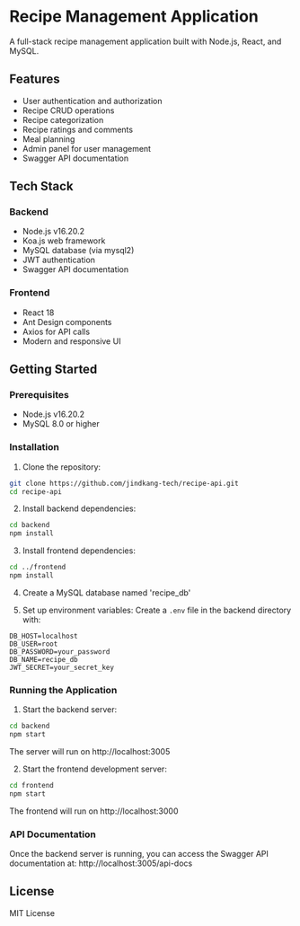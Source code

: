 # Recipe Management Application

A full-stack recipe management application built with Node.js, React, and MySQL.

## Features

- User authentication and authorization
- Recipe CRUD operations
- Recipe categorization
- Recipe ratings and comments
- Meal planning
- Admin panel for user management
- Swagger API documentation

## Tech Stack

### Backend
- Node.js v16.20.2
- Koa.js web framework
- MySQL database (via mysql2)
- JWT authentication
- Swagger API documentation

### Frontend
- React 18
- Ant Design components
- Axios for API calls
- Modern and responsive UI

## Getting Started

### Prerequisites
- Node.js v16.20.2
- MySQL 8.0 or higher

### Installation

1. Clone the repository:
```bash
git clone https://github.com/jindkang-tech/recipe-api.git
cd recipe-api
```

2. Install backend dependencies:
```bash
cd backend
npm install
```

3. Install frontend dependencies:
```bash
cd ../frontend
npm install
```

4. Create a MySQL database named 'recipe_db'

5. Set up environment variables:
Create a `.env` file in the backend directory with:
```
DB_HOST=localhost
DB_USER=root
DB_PASSWORD=your_password
DB_NAME=recipe_db
JWT_SECRET=your_secret_key
```

### Running the Application

1. Start the backend server:
```bash
cd backend
npm start
```
The server will run on http://localhost:3005

2. Start the frontend development server:
```bash
cd frontend
npm start
```
The frontend will run on http://localhost:3000

### API Documentation
Once the backend server is running, you can access the Swagger API documentation at:
http://localhost:3005/api-docs

## License
MIT License